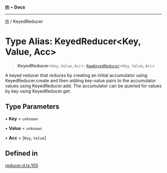 [**lfi**](../readme.md) • **Docs**

---

[lfi](../globals.md) / KeyedReducer

# Type Alias: KeyedReducer\<Key, Value, Acc\>

> **KeyedReducer**\<`Key`, `Value`, `Acc`\>:
> [`RawKeyedReducer`](RawKeyedReducer.md)\<`Key`, `Value`, `Acc`\>

A keyed reducer that reduces by creating an initial accumulator using
KeyedReducer.create and then adding key-value pairs to the accumulator values
using KeyedReducer.add. The accumulator can be queried for values by key using
KeyedReducer.get.

## Type Parameters

• **Key** = `unknown`

• **Value** = `unknown`

• **Acc** = [`Key`, `Value`]

## Defined in

[reducer.d.ts:105](https://github.com/TomerAberbach/lfi/blob/c9ef1bf4d1040d7f49c52b70b358c019e55f524d/src/operations/reducer.d.ts#L105)
